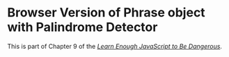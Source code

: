 # Browser Version of Phrase object with Palindrome Detector

This is part of Chapter 9 of the 
[*Learn Enough JavaScript to Be Dangerous*](https://www.learnenough.com/javascript-tutorial).
